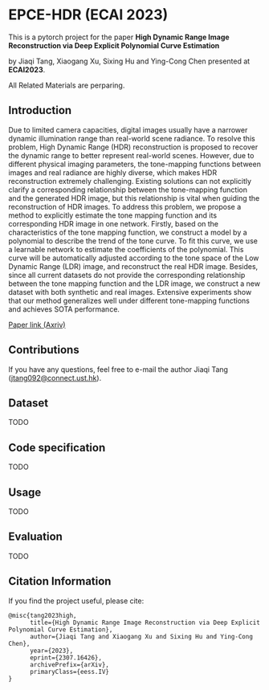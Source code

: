 # EPCE-HDR (ECAI 2023) 
This is a pytorch project for the paper **High Dynamic Range Image Reconstruction via Deep Explicit Polynomial Curve Estimation** 

by Jiaqi Tang, Xiaogang Xu, Sixing Hu and Ying-Cong Chen presented at **ECAI2023**.

All Related Materials are perparing.
## Introduction
Due to limited camera capacities, digital images usually have a narrower dynamic illumination range than real-world scene radiance. To resolve this problem, High Dynamic Range (HDR) reconstruction is proposed to recover the dynamic range to better represent real-world scenes. However, due to different physical imaging parameters, the tone-mapping functions between images and real radiance are highly diverse, which makes HDR reconstruction extremely challenging. Existing solutions can not explicitly clarify a corresponding relationship between the tone-mapping function and the generated HDR image, but this relationship is vital when guiding the reconstruction of HDR images. To address this problem, we propose a method to explicitly estimate the tone mapping function and its corresponding HDR image in one network. Firstly, based on the characteristics of the tone mapping function, we construct a model by a polynomial to describe the trend of the tone curve. To fit this curve, we use a learnable network to estimate the coefficients of the polynomial. This curve will be automatically adjusted according to the tone space of the Low Dynamic Range (LDR) image, and reconstruct the real HDR image. Besides, since all current datasets do not provide the corresponding relationship between the tone mapping function and the LDR image, we construct a new dataset with both synthetic and real images. Extensive experiments show that our method generalizes well under different tone-mapping functions and achieves SOTA performance.

[Paper link (Axriv)](https://arxiv.org/abs/2307.16426)

## Contributions
If you have any questions, feel free to e-mail the author Jiaqi Tang ([jtang092@connect.ust.hk](jtang092@connect.ust.hk)).

## Dataset

TODO

## Code specification

TODO

## Usage

TODO

## Evaluation

TODO

## Citation Information

If you find the project useful, please cite:

```
@misc{tang2023high,
      title={High Dynamic Range Image Reconstruction via Deep Explicit Polynomial Curve Estimation}, 
      author={Jiaqi Tang and Xiaogang Xu and Sixing Hu and Ying-Cong Chen},
      year={2023},
      eprint={2307.16426},
      archivePrefix={arXiv},
      primaryClass={eess.IV}
}
```
